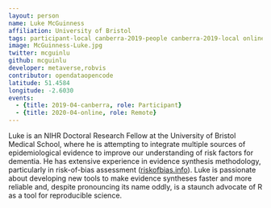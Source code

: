 ```yaml
---
layout: person
name: Luke McGuinness
affiliation: University of Bristol
tags: participant-local canberra-2019-people canberra-2019-local online-2020-people online-2020-remote
image: McGuinness-Luke.jpg
twitter: mcguinlu
github: mcguinlu
developer: metaverse,robvis
contributor: opendataopencode
latitude: 51.4584
longitude: -2.6030
events:
  - {title: 2019-04-canberra, role: Participant}
  - {title: 2020-04-online, role: Remote}
---
```

Luke is an NIHR Doctoral Research Fellow at the University of Bristol Medical School, where he is attempting to integrate multiple sources of epidemiological evidence to improve our understanding of risk factors for dementia. He has extensive experience in evidence synthesis methodology, particularly in risk-of-bias assessment (<a href="riskofbias.info">riskofbias.info</a>). Luke is passionate about developing new tools to make evidence syntheses faster and more reliable and, despite pronouncing its name oddly, is a staunch advocate of R as a tool for reproducible science.